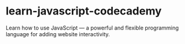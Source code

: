 # learn-javascript-codecademy
Learn how to use JavaScript — a powerful and flexible programming language for adding website interactivity.
